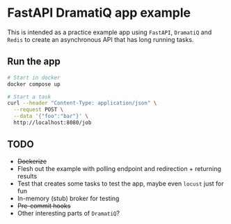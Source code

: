 # FastAPI DramatiQ app example

This is intended as a practice example app using `FastAPI`, `DramatiQ` and `Redis` to create an
asynchronous API that has long running tasks.

## Run the app

```sh
# Start in docker
docker compose up

# Start a task
curl --header "Content-Type: application/json" \
  --request POST \
  --data '{"foo":"bar"}' \
  http://localhost:8080/job
```

## TODO

- ~~Dockerize~~
- Flesh out the example with polling endpoint and redirection + returning results
- Test that creates some tasks to test the app, maybe even `locust` just for fun
- In-memory (stub) broker for testing
- ~~Pre-commit hooks~~
- Other interesting parts of `DramatiQ`?
